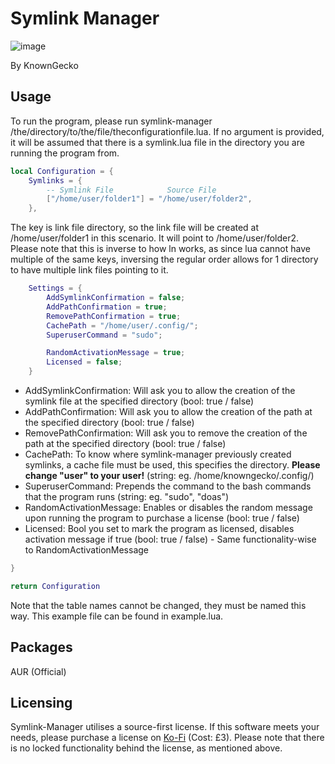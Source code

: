 # Symlink Manager
![image](https://github.com/user-attachments/assets/56479f14-890e-4032-9d27-b74d3d4e915b)


By KnownGecko


## Usage
To run the program, please run symlink-manager /the/directory/to/the/file/theconfigurationfile.lua. If no argument is provided, it will be assumed that there is a symlink.lua file in the directory you are running the program from.

```lua
local Configuration = {
    Symlinks = {
        -- Symlink File            Source File
        ["/home/user/folder1"] = "/home/user/folder2",
    },
```
The key is link file directory, so the link file will be created at /home/user/folder1 in this scenario. It will point to /home/user/folder2. Please note that this is inverse to how ln works, as since lua cannot have multiple of the same keys, inversing the regular order allows for 1 directory to have multiple link files pointing to it.
```lua
    Settings = {
        AddSymlinkConfirmation = false;
        AddPathConfirmation = true;
        RemovePathConfirmation = true;
        CachePath = "/home/user/.config/";
        SuperuserCommand = "sudo";

        RandomActivationMessage = true;
        Licensed = false;
    }
```
- AddSymlinkConfirmation: Will ask you to allow the creation of the symlink file at the specified directory (bool: true / false)
- AddPathConfirmation:  Will ask you to allow the creation of the path at the specified directory (bool: true / false)
- RemovePathConfirmation:  Will ask you to remove the creation of the path at the specified directory (bool: true / false)
- CachePath: To know where symlink-manager previously created symlinks, a cache file must be used, this specifies the directory. **Please change "user" to your user!** (string: eg. /home/knowngecko/.config/)
- SuperuserCommand: Prepends the command to the bash commands that the program runs (string: eg. "sudo", "doas")
- RandomActivationMessage: Enables or disables the random message upon running the program to purchase a license (bool: true / false)
- Licensed: Bool you set to mark the program as licensed, disables activation message if true (bool: true / false) - Same functionality-wise to RandomActivationMessage

```lua
}

return Configuration
```
Note that the table names cannot be changed, they must be named this way. This example file can be found in example.lua.

## Packages
AUR (Official)

##  Licensing
Symlink-Manager utilises a source-first license. If this software meets your needs, please purchase a license on [Ko-Fi](https://ko-fi.com/s/f7d3444a62) (Cost: £3).
Please note that there is no locked functionality behind the license, as mentioned above.

